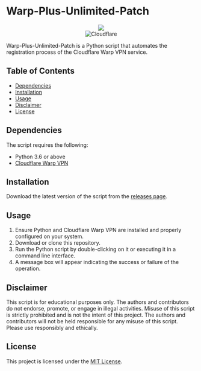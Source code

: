 # Warp-Plus-Unlimited-Patch

<div align="center">
  <img src="https://github.com/IRedDragonICY/warp-plus-unlimited-patch/assets/98265563/a94fb539-85d2-413c-89d2-29e82b67f42d">
</div>
<div align="center">
<img src="https://img.shields.io/badge/Cloudflare-F38020?style=for-the-badge&logo=Cloudflare&logoColor=white" alt="Cloudflare">
</div>

Warp-Plus-Unlimited-Patch is a Python script that automates the registration process of the Cloudflare Warp VPN service. 

## Table of Contents

- [Dependencies](#dependencies)
- [Installation](#installation)
- [Usage](#usage)
- [Disclaimer](#disclaimer)
- [License](#license)

## Dependencies

The script requires the following:

- Python 3.6 or above
- [Cloudflare Warp VPN](https://1111-releases.cloudflareclient.com/windows/Cloudflare_WARP_Release-x64.msi)

## Installation

Download the latest version of the script from the [releases page](https://github.com/IRedDragonICY/warp-plus-unlimited-patch/releases/tag/v1.0.0).

## Usage

1. Ensure Python and Cloudflare Warp VPN are installed and properly configured on your system.
2. Download or clone this repository.
3. Run the Python script by double-clicking on it or executing it in a command line interface.
4. A message box will appear indicating the success or failure of the operation.

## Disclaimer

This script is for educational purposes only. The authors and contributors do not endorse, promote, or engage in illegal activities. Misuse of this script is strictly prohibited and is not the intent of this project. The authors and contributors will not be held responsible for any misuse of this script. Please use responsibly and ethically.

## License

This project is licensed under the [MIT License](https://choosealicense.com/licenses/mit/).
